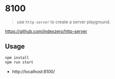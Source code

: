 # 8100
> use `http-server` to create a server playground.

https://github.com/indexzero/http-server

## Usage

```bash
npm install
npm run start
```

* http://localhost:8100/

